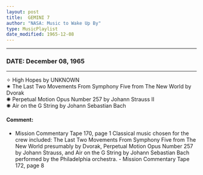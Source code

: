 ```yaml
---
layout: post
title:  GEMINI 7
author: "NASA: Music to Wake Up By"
type: MusicPlaylist
date_modified: 1965-12-08
---
```


----
### DATE: December 08, 1965
----
✧ High Hopes by UNKNOWN  &nbsp;<br />✷ The Last Two Movements From Symphony Five from The New World by Dvorak  &nbsp;<br />✺ Perpetual Motion Opus Number 257 by Johann Strauss II  &nbsp;<br />✺ Air on the G String by Johann Sebastian Bach

#### Comment:
* Mission Commentary Tape 170, page 1
Classical music chosen for the crew included: The Last Two Movements From Symphony Five from The New World presumably by Dvorak, Perpetual Motion Opus Number 257  by Johann Strauss, and Air on the G String  by Johann Sebastian Bach performed by the Philadelphia orchestra. - Mission Commentary Tape 172, page 8
